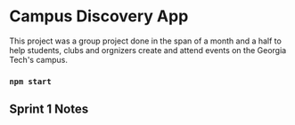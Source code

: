 # Campus Discovery App

This project was a group project done in the span of a month and a half to help students, clubs and orgnizers create and attend events on the Georgia Tech's campus.

### `npm start`

## Sprint 1 Notes



